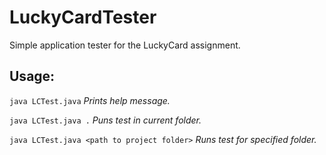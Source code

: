 <!--
SPDX-FileCopyrightText: 2022 Erik Billing <erik.billing@his.se>

SPDX-License-Identifier: GPL-3.0-or-later
-->

# LuckyCardTester
Simple application tester for the LuckyCard assignment. 

## Usage: 
`java LCTest.java`   _Prints help message._

`java LCTest.java .`   _Puns test in current folder._

`java LCTest.java <path to project folder>`   _Runs test for specified folder._